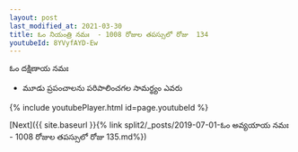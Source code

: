```yaml
---
layout: post
last_modified_at: 2021-03-30
title: ఓం నియంత్రి నమః  - 1008 రోజుల తపస్సులో రోజు  134
youtubeId: 8YVyfAYD-Ew
---
```

 
 
 ఓం దక్షిణాయ నమః  
 
 -  మూడు ప్రపంచాలను పరిపాలించగల సామర్థ్యం ఎవరు 
 
  
 
  
 
 
 
 
 
 


{% include youtubePlayer.html id=page.youtubeId %}
 
[Next]({{ site.baseurl }}{% link  split2/_posts/2019-07-01-ఓం అవ్యయాయ నమః  - 1008 రోజుల తపస్సులో రోజు  135.md%})
 
